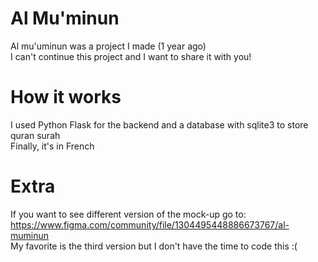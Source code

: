 # Al Mu'minun
Al mu'uminun was a project I made (1 year ago)<br>
I can't continue this project and I want to share it with you!

# How it works
I used Python Flask for the backend and a database with sqlite3 to store quran surah <br>
Finally, it's in French

# Extra
If you want to see different version of the mock-up go to: https://www.figma.com/community/file/1304495448886673767/al-muminun<br>
My favorite is the third version but I don't have the time to code this :(
